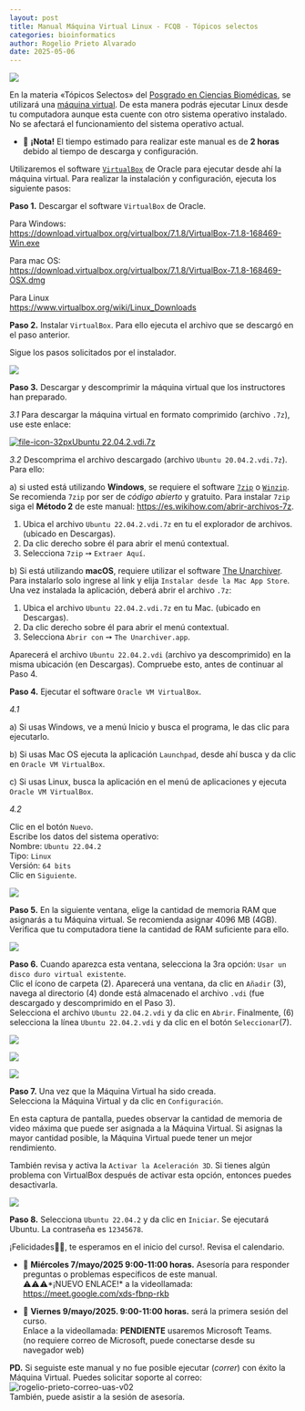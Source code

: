 ```yaml
---
layout: post
title: Manual Máquina Virtual Linux - FCQB - Tópicos selectos
categories: bioinformatics
author: Rogelio Prieto Alvarado
date: 2025-05-06
---
```


![](https://raw.githubusercontent.com/rogelioprieto/linux-tips/master/_posts/biomedicas-2025-images/bioinformatics-adn-letras.png)

En la materia «Tópicos Selectos»  del [Posgrado en Ciencias Biomédicas](https://mcb.uas.edu.mx/), se utilizará una [máquina virtual](https://www.redhat.com/es/topics/virtualization/what-is-a-virtual-machine). De esta manera podrás ejecutar Linux desde tu computadora aunque esta cuente con otro sistema operativo instalado. No se afectará el funcionamiento del sistema operativo actual.

- 🚩 **¡Nota!** El tiempo estimado para realizar este manual es de **2 horas** debido al tiempo de descarga y configuración.

Utilizaremos el software [`VirtualBox`](https://www.virtualbox.org/) de Oracle para ejecutar desde ahí la máquina virtual. Para realizar la instalación y configuración, ejecuta los siguiente pasos:



**Paso 1.** Descargar el software `VirtualBox` de Oracle.

Para Windows:  
<https://download.virtualbox.org/virtualbox/7.1.8/VirtualBox-7.1.8-168469-Win.exe>

Para mac OS:  
<https://download.virtualbox.org/virtualbox/7.1.8/VirtualBox-7.1.8-168469-OSX.dmg>

Para Linux  
<https://www.virtualbox.org/wiki/Linux_Downloads>


**Paso 2.** Instalar `VirtualBox`. Para ello ejecuta el archivo que se descargó en el paso anterior.

Sigue los pasos solicitados por el instalador.

![](https://raw.githubusercontent.com/rogelioprieto/linux-tips/master/_posts/biomedicas-2025-images/00.png)



**Paso 3.** Descargar y descomprimir la máquina virtual que los instructores han preparado.

_3.1_ Para descargar la máquina virtual en formato comprimido (archivo `.7z`), use este enlace:

[![file-icon-32px](https://raw.githubusercontent.com/rogelioprieto/linux-tips/master/_posts/biomedicas-2025-images/file-icon-32px.png)Ubuntu 22.04.2.vdi.7z](https://universidadautono220-my.sharepoint.com/:u:/g/personal/rogelioprieto_ms_uas_edu_mx/EaDL25v7CXJOnZOhyAd3cB4BhyW86V9VDALdPDwdAzAxJg?e=WXowZ9)


_3.2_ Descomprima el archivo descargado (archivo `Ubuntu 20.04.2.vdi.7z`). Para ello:

a) si usted está utilizando **Windows**, se requiere el software [`7zip`](https://www.7-zip.org/) o [`Winzip`](https://www.winzip.com/es/learn/file-formats/7z/). Se recomienda `7zip` por ser de _código abierto_ y gratuito. Para instalar `7zip` siga el **Método 2** de este manual: <https://es.wikihow.com/abrir-archivos-7z>.


1. Ubica el archivo `Ubuntu 22.04.2.vdi.7z` en tu el explorador de archivos. (ubicado en Descargas).
2. Da clic derecho sobre él para abrir el menú contextual.
3. Selecciona `7zip`  ➙ `Extraer Aquí`.

b) Si está utilizando **macOS**, requiere utilizar el software [The Unarchiver](https://theunarchiver.com/). Para instalarlo solo ingrese al link y elija `Instalar desde la Mac App Store`. Una vez instalada la aplicación, deberá abrir el archivo `.7z`: 

1. Ubica el archivo `Ubuntu 22.04.2.vdi.7z` en tu Mac. (ubicado en Descargas).
2. Da clic derecho sobre él para abrir el menú contextual.
3. Selecciona `Abrir con`  ➙ `The Unarchiver.app`.


Aparecerá el archivo `Ubuntu 22.04.2.vdi` (archivo ya descomprimido) en la misma ubicación (en Descargas). Compruebe esto, antes de continuar al Paso 4.



**Paso 4.** Ejecutar el software `Oracle VM VirtualBox`.

_4.1_  

a) Si usas Windows, ve a menú Inicio y busca el programa, le das clic para ejecutarlo.  

b) Si usas Mac OS ejecuta la aplicación `Launchpad`, desde ahí busca y da clic en `Oracle VM VirtualBox`.

c) Si usas Linux, busca la aplicación en el menú de aplicaciones y ejecuta `Oracle VM VirtualBox`.

_4.2_ 

Clic en el botón `Nuevo`.\
Escribe los datos del sistema operativo:  
Nombre: `Ubuntu 22.04.2`  
Tipo: `Linux`  
Versión: `64 bits`  
Clic en `Siguiente`.

![](https://raw.githubusercontent.com/rogelioprieto/linux-tips/master/_posts/biomedicas-2025-images/01A.png)


**Paso 5.** En la siguiente ventana, elige la cantidad de memoria RAM que asignarás a tu Máquina virtual.
Se recomienda asignar 4096 MB (4GB). Verifica que tu computadora tiene la cantidad de RAM suficiente para ello.

![](https://raw.githubusercontent.com/rogelioprieto/linux-tips/master/_posts/biomedicas-2025-images/02A.png)

**Paso 6.** Cuando aparezca esta ventana, selecciona la 3ra opción: `Usar un disco duro virtual existente`.\
Clic el ícono de carpeta (2). Aparecerá una ventana, da clic en `Añadir` (3), navega al directorio (4) donde está almacenado el archivo `.vdi` (fue descargado y descomprimido en el Paso 3).\
Selecciona el archivo `Ubuntu 22.04.2.vdi` y da clic en `Abrir`.
Finalmente, (6) selecciona la línea `Ubuntu 22.04.2.vdi` y da clic en el botón `Seleccionar`(7).


![](https://raw.githubusercontent.com/rogelioprieto/linux-tips/master/_posts/biomedicas-2025-images/03A.png)


![](https://raw.githubusercontent.com/rogelioprieto/linux-tips/master/_posts/biomedicas-2025-images/04A.png)


![](https://raw.githubusercontent.com/rogelioprieto/linux-tips/master/_posts/biomedicas-2025-images/05A.png)



**Paso 7.** Una vez que la Máquina Virtual ha sido creada.\
Selecciona la Máquina Virtual y da clic en `Configuración`.

En esta captura de pantalla, puedes observar la cantidad de memoria de video máxima que puede ser asignada a la Máquina Virtual. Si asignas la mayor cantidad posible, la Máquina Virtual puede tener un mejor rendimiento.

También revisa y activa la `Activar la Aceleración 3D`. Si tienes algún problema con VirtualBox después de activar esta opción, entonces puedes desactivarla.

![](https://raw.githubusercontent.com/rogelioprieto/linux-tips/master/_posts/biomedicas-2025-images/06A.png)


**Paso 8.** Selecciona `Ubuntu 22.04.2` y da clic en `Iniciar`. Se ejecutará Ubuntu. La contraseña es `12345678`.

¡Felicidades👏🥳, te esperamos en el inicio del curso!. Revisa el calendario.


- 📅 **Miércoles 7/mayo/2025 9:00-11:00 horas.** Asesoría para responder preguntas o problemas específicos de este manual.\
⚠️⚠️⚠️*¡NUEVO ENLACE!* a la videollamada: <https://meet.google.com/xds-fbnp-rkb>

- 📅 **Viernes 9/mayo/2025. 9:00-11:00 horas.** será la primera sesión del curso. \
Enlace a la videollamada: **PENDIENTE** usaremos Microsoft Teams.\
(no requiere correo de Microsoft, puede conectarse desde su navegador web)


**PD.** Si seguiste este manual y no fue posible ejecutar (_correr_) con éxito la Máquina Virtual. Puedes solicitar soporte al correo: ![rogelio-prieto-correo-uas-v02](https://raw.githubusercontent.com/rogelioprieto/linux-tips/master/assets/images/rogelio-prieto-correo-uas-v02-vsm.png)\
También, puede asistir a la sesión de asesoría.

